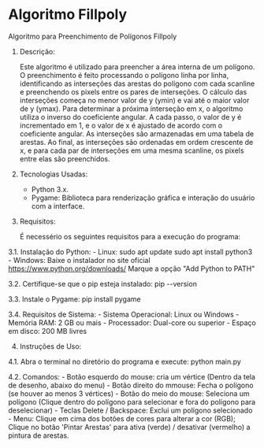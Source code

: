 # Algoritmo Fillpoly
 Algoritmo para Preenchimento de Polígonos Fillpoly

1. Descrição:

    Este algoritmo é utilizado para preencher a área interna de um polígono. O preenchimento é feito processando o polígono linha por linha, identificando as interseções das arestas do polígono com cada scanline e preenchendo os pixels entre os pares de interseções.
    O cálculo das interseções começa no menor valor de y (ymin) e vai até o maior valor de y (ymax). Para determinar a próxima interseção em x, o algoritmo utiliza o inverso do coeficiente angular. A cada passo, o valor de y é incrementado em 1, e o valor de x é ajustado de acordo com o coeficiente angular.
    As interseções são armazenadas em uma tabela de arestas. Ao final, as interseções são ordenadas em ordem crescente de x, e para cada par de interseções em uma mesma scanline, os pixels entre elas são preenchidos.

2. Tecnologias Usadas:
    - Python 3.x.
    - Pygame: Biblioteca para renderização gráfica e interação do usuário com a interface.

3. Requisitos:

    É necessério os seguintes requisitos para a execução do programa:

3.1. Instalação do Python:
    - Linux:
        sudo apt update
        sudo apt install python3
    - Windows: 
        Baixe o instalador no site oficial https://www.python.org/downloads/
        Marque a opção "Add Python to PATH"

3.2. Certifique-se que o pip esteja instalado:
    pip --version

3.3. Instale o Pygame:
    pip install pygame
    
3.4. Requisitos de Sistema:
    - Sistema Operacional: Linux ou Windows
    - Memória RAM: 2 GB ou mais
    - Processador: Dual-core ou superior
    - Espaço em disco: 200 MB livres

4. Instruções de Uso:

4.1. Abra o terminal no diretório do programa e execute:
    python main.py

4.2. Comandos:
    - Botão esquerdo do mouse: cria um vértice (Dentro da tela de desenho, abaixo do menu)
    - Botão direito do mmouse: Fecha o polígono (se houver ao menos 3 vértices)
    - Botão do meio do mouse: Seleciona um polígono (Clique dentro do polígono para selecionar e fora do polígono para deselecionar)
    - Teclas Delete / Backspace: Exclui um polígono selecionado
    - Menu: Clique em cima dos botões de cores para alterar a cor (RGB);
            Clique no botão 'Pintar Arestas' para ativa (verde) / desativar (vermelho) a pintura de arestas.
